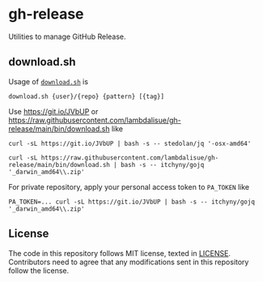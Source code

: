 # gh-release

Utilities to manage GitHub Release.

## download.sh

Usage of [`download.sh`](./bin/download.sh) is

```
download.sh {user}/{repo} {pattern} [{tag}]
```

Use https://git.io/JVbUP or https://raw.githubusercontent.com/lambdalisue/gh-release/main/bin/download.sh like

```
curl -sL https://git.io/JVbUP | bash -s -- stedolan/jq '-osx-amd64'
```

```
curl -sL https://raw.githubusercontent.com/lambdalisue/gh-release/main/bin/download.sh | bash -s -- itchyny/gojq '_darwin_amd64\\.zip'
```

For private repository, apply your personal access token to `PA_TOKEN` like

```
PA_TOKEN=... curl -sL https://git.io/JVbUP | bash -s -- itchyny/gojq '_darwin_amd64\\.zip'
```

## License

The code in this repository follows MIT license, texted in [LICENSE](./LICENSE).
Contributors need to agree that any modifications sent in this repository follow
the license.
